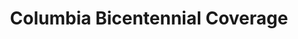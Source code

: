 ---
pid: '63'
_date: '1954'
derivativo_link: https://derivativo-1.library.columbia.edu/iiif/2/ldpd:341066/
dlc_link: https://dlc.library.columbia.edu/catalog/cul:2z34tmpgh8
format: photographs
iiif_json: https://derivativo-1.library.columbia.edu/iiif/2/ldpd:341066/info.json
_name: 
native_jpg: https://derivativo-1.library.columbia.edu/iiif/2/ldpd:341066/full/!768,768/0/native.jpg
shelf_location: Box no. MS 149, Folder no. Folder 2 (Bicentennial - Exhibits - Columbia
  University, New York, 1954), Historical Photograph Collection
subjects: Academic libraries; New York (N.Y.)
summary: Woman looking at bulletin board containing examples of the media coverage
  for Columbia University's Bicentennial in 1954.
title: Columbia Bicentennial Coverage
permalink: /photos/63/
layout: photo-page
---